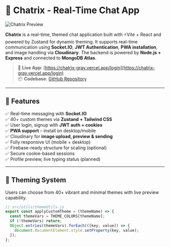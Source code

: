 # 💬 Chatrix - Real-Time Chat App
![Chatrix Preview](https://sdmntpreastus.oaiusercontent.com/files/00000000-cf74-61f9-845c-46fb336bca8a/raw?se=2025-07-12T03%3A54%3A16Z&sp=r&sv=2024-08-04&sr=b&scid=576268d5-88e4-57c1-94e2-8fe839720b3f&skoid=31bc9c1a-c7e0-460a-8671-bf4a3c419305&sktid=a48cca56-e6da-484e-a814-9c849652bcb3&skt=2025-07-12T00%3A50%3A37Z&ske=2025-07-13T00%3A50%3A37Z&sks=b&skv=2024-08-04&sig=mhwXH32gHjSmy06OWIvGCl9ti2fSH8OE0Q28IWYnyhk%3D)

**Chatrix** is a real-time, themed chat application built with ⚡Vite + React and powered by Zustand for dynamic theming. It supports real-time communication using **Socket.IO**, **JWT Authentication**, **PWA installation**, and image handling via **Cloudinary**. The backend is powered by **Node.js + Express** and connected to **MongoDB Atlas**.

> 🔗 **Live App**: [https://chatrix-gray.vercel.app/login](https://chatrix-gray.vercel.app/login)  
> 📦 **Codebase**: [GitHub Repository](https://github.com/Suriya2023/Chatrix)

---

## 🚀 Features

✅ Real-time messaging with **Socket.IO**  
✅ 40+ custom themes via **Zustand + Tailwind CSS**  
✅ User login, signup with **JWT auth + cookies**  
✅ **PWA support** – install on desktop/mobile  
✅ Cloudinary for **image upload, preview & sending**  
✅ Fully responsive UI (mobile + desktop)  
✅ Firebase-ready structure for scaling (optional)  
✅ Secure cookie-based sessions  
✅ Profile preview, live typing status (planned)

---

## 🌈 Theming System

Users can choose from 40+ vibrant and minimal themes with live preview capability.

```js
// src/utils/themeUtils.js
export const applyCustomTheme = (themeName) => {
  const themeVars = THEME_COLORS[themeName];
  if (!themeVars) return;
  Object.entries(themeVars).forEach(([key, value]) => {
    document.documentElement.style.setProperty(key, value);
  });
};
